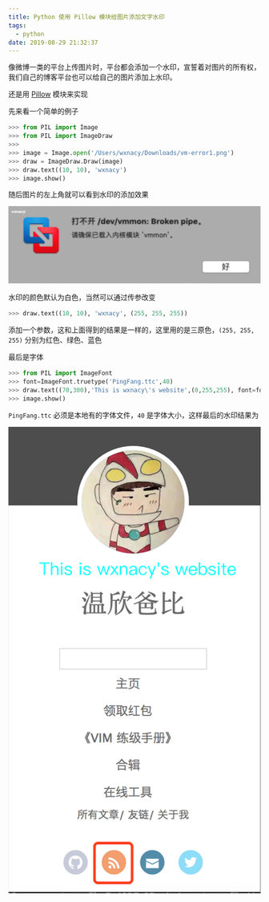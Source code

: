 ```yaml
---
title: Python 使用 Pillow 模块给图片添加文字水印
tags:
  - python
date: 2019-08-29 21:32:37
---
```



像微博一类的平台上传图片时，平台都会添加一个水印，宣誓着对图片的所有权，我们自己的博客平台也可以给自己的图片添加上水印。

<!-- more -->
<!-- toc -->

还是用 [Pillow](https://github.com/python-pillow/Pillow) 模块来实现

先来看一个简单的例子

```python
>>> from PIL import Image
>>> from PIL import ImageDraw
>>>
>>> image = Image.open('/Users/wxnacy/Downloads/vm-error1.png')
>>> draw = ImageDraw.Draw(image)
>>> draw.text((10, 10), 'wxnacy')
>>> image.show()
```

随后图片的左上角就可以看到水印的添加效果

![1](https://raw.githubusercontent.com/wxnacy/image/master/blog/pillow-watermark1.png)

水印的颜色默认为白色，当然可以通过传参改变

```python
>>> draw.text((10, 10), 'wxnacy', (255, 255, 255))
```

添加一个参数，这和上面得到的结果是一样的，这里用的是三原色，`(255, 255, 255)` 分别为红色、绿色、蓝色

最后是字体

```python
>>> from PIL import ImageFont
>>> font=ImageFont.truetype('PingFang.ttc',40)
>>> draw.text((70,300),'This is wxnacy\'s website',(0,255,255), font=font)
>>> image.show()
```

`PingFang.ttc` 必须是本地有的字体文件，`40` 是字体大小，这样最后的水印结果为

![2](https://raw.githubusercontent.com/wxnacy/image/master/blog/pillow-watermark2.png)

